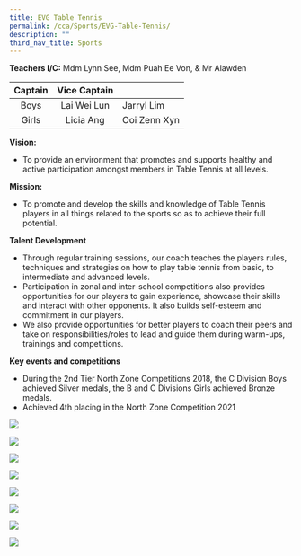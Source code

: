 ```yaml
---
title: EVG Table Tennis
permalink: /cca/Sports/EVG-Table-Tennis/
description: ""
third_nav_title: Sports
---
```

**Teachers I/C:** Mdm Lynn See, Mdm Puah Ee Von, & Mr Alawden

| Captain | Vice Captain |              |
|:-------:|:------------:|--------------|
|   Boys  | Lai Wei Lun  |  Jarryl Lim  |
|  Girls  |  Licia Ang   | Ooi Zenn Xyn |

**Vision:**

*   To provide an environment that promotes and supports healthy and active participation amongst members in Table Tennis at all levels.

**Mission:**

*   To promote and develop the skills and knowledge of Table Tennis players in all things related to the sports so as to achieve their full potential.

**Talent Development**

*   Through regular training sessions, our coach teaches the players rules, techniques and strategies on how to play table tennis from basic, to intermediate and advanced levels.
*   Participation in zonal and inter-school competitions also provides opportunities for our players to gain experience, showcase their skills and interact with other opponents. It also builds self-esteem and commitment in our players.
*   We also provide opportunities for better players to coach their peers and take on responsibilities/roles to lead and guide them during warm-ups, trainings and competitions.

**Key events and competitions**

*   During the 2nd Tier North Zone Competitions 2018, the C Division Boys achieved Silver medals, the B and C Divisions Girls achieved Bronze medals.
*   Achieved 4th placing in the North Zone Competition 2021

![](/images/Our%20Curriculum/CCA/Sports/EVG%20Table%20Tennis/T1.jpg)

![](/images/Our%20Curriculum/CCA/Sports/EVG%20Table%20Tennis/T2.jpg)

![](/images/Our%20Curriculum/CCA/Sports/EVG%20Table%20Tennis/T3.jpg)

![](/images/Our%20Curriculum/CCA/Sports/EVG%20Table%20Tennis/T4.jpg)

![](/images/Our%20Curriculum/CCA/Sports/EVG%20Table%20Tennis/T5.jpg)

![](/images/Our%20Curriculum/CCA/Sports/EVG%20Table%20Tennis/T6.jpg)

![](/images/Our%20Curriculum/CCA/Sports/EVG%20Table%20Tennis/T7.jpg)

![](/images/Our%20Curriculum/CCA/Sports/EVG%20Table%20Tennis/T8.jpg)